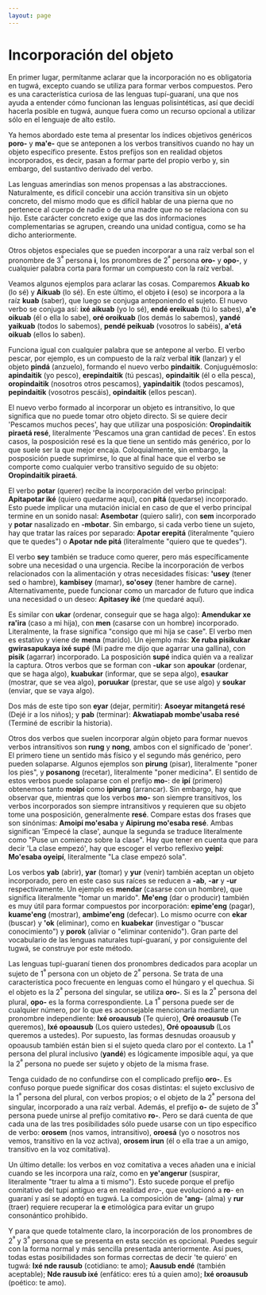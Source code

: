 ```yaml
---
layout: page
---
```


# Incorporación del objeto

En primer lugar, permítanme aclarar que la incorporación no es obligatoria en tugwá, excepto cuando se utiliza para formar verbos compuestos. Pero es una característica curiosa de las lenguas tupí-guaraní, una que nos ayuda a entender cómo funcionan las lenguas polisintéticas, así que decidí hacerla posible en tugwá, aunque fuera como un recurso opcional a utilizar sólo en el lenguaje de alto estilo.

Ya hemos abordado este tema al presentar los índices objetivos genéricos **poro-** y **ma'e-** que se anteponen a los verbos transitivos cuando no hay un objeto específico presente. Estos prefijos son en realidad objetos incorporados, es decir, pasan a formar parte del propio verbo y, sin embargo, del sustantivo derivado del verbo.

Las lenguas amerindias son menos propensas a las abstracciones. Naturalmente, es difícil concebir una acción transitiva sin un objeto concreto, del mismo modo que es difícil hablar de una pierna que no pertenece al cuerpo de nadie o de una madre que no se relaciona con su hijo. Este carácter concreto exige que las dos informaciones complementarias se agrupen, creando una unidad contigua, como se ha dicho anteriormente.

Otros objetos especiales que se pueden incorporar a una raíz verbal son el pronombre de 3<sup>ª</sup> persona **i**, los pronombres de 2<sup>ª</sup> persona **oro-** y **opo-**, y cualquier palabra corta para formar un compuesto con la raíz verbal.

Veamos algunos ejemplos para aclarar las cosas. Comparemos **Akuab ko** (lo sé) y **Aikuab** (lo sé). En este último, el objeto **i** (eso) se incorpora a la raíz **kuab** (saber), que luego se conjuga anteponiendo el sujeto. El nuevo verbo se conjuga así: **ixé aikuab** (yo lo sé), **endé ereikuab** (tú lo sabes), **a'e oikuab** (él o ella lo sabe), **oré oroikuab** (los demás lo sabemos), **yandé yaikuab** (todos lo sabemos), **pendé peikuab** (vosotros lo sabéis), **a'etá oikuab** (ellos lo saben).

Funciona igual con cualquier palabra que se antepone al verbo. El verbo pescar, por ejemplo, es un compuesto de la raíz verbal **itik** (lanzar) y el objeto **pindá** (anzuelo), formando el nuevo verbo **pindaitik**. Conjuguémoslo: **apindaitik** (yo pesco), **erepindaitik** (tú pescas), **opindaitik** (él o ella pesca), **oropindaitik** (nosotros otros pescamos), **yapindaitik** (todos pescamos), **pepindaitik** (vosotros pescáis), **opindaitik** (ellos pescan).

El nuevo verbo formado al incorporar un objeto es intransitivo, lo que significa que no puede tomar otro objeto directo. Si se quiere decir 'Pescamos muchos peces', hay que utilizar una posposición: **Oropindaitik piraetá resé**, literalmente 'Pescamos una gran cantidad de peces'. En estos casos, la posposición resé es la que tiene un sentido más genérico, por lo que suele ser la que mejor encaja. Coloquialmente, sin embargo, la posposición puede suprimirse, lo que al final hace que el verbo se comporte como cualquier verbo transitivo seguido de su objeto: **Oropindaitik piraetá**.

El verbo **potar** (querer) recibe la incorporación del verbo principal: **Apitapotar iké** (quiero quedarme aquí), con **pitá** (quedarse) incorporado. Esto puede implicar una mutación inicial en caso de que el verbo principal termine en un sonido nasal: **Asembotar** (quiero salir), con **sem** incorporado y **potar** nasalizado en **-mbotar**. Sin embargo, si cada verbo tiene un sujeto, hay que tratar las raíces por separado: **Apotar erepitá** (literalmente "quiero que te quedes") o **Apotar nde pitá** (literalmente "quiero que te quedes").

El verbo **sey** también se traduce como querer, pero más específicamente sobre una necesidad o una urgencia. Recibe la incorporación de verbos relacionados con la alimentación y otras necesidades físicas: **'usey** (tener sed o hambre), **kambisey** (mamar), **so'osey** (tener hambre de carne). Alternativamente, puede funcionar como un marcador de futuro que indica una necesidad o un deseo: **Apitasey iké** (me quedaré aquí).

Es similar con **ukar** (ordenar, conseguir que se haga algo): **Amendukar xe ra'ira** (caso a mi hija), con **men** (casarse con un hombre) incorporado. Literalmente, la frase significa "consigo que mi hija se case". El verbo men es estativo y viene de **mena** (marido). Un ejemplo más: **Xe ruba pisikukar gwirasapukaya ixé supé** (Mi padre me dijo que agarrar una gallina), con **pisik** (agarrar) incorporado. La posposición **supé** indica quién va a realizar la captura. Otros verbos que se forman con **-ukar** son **apoukar** (ordenar, que se haga algo), **kuabukar** (informar, que se sepa algo), **esaukar** (mostrar, que se vea algo), **poruukar** (prestar, que se use algo) y **soukar** (enviar, que se vaya algo).

Dos más de este tipo son **eyar** (dejar, permitir): **Asoeyar mitangetá resé** (Dejé ir a los niños); y **pab** (terminar): **Akwatiapab mombe'usaba resé** (Terminé de escribir la historia).

Otros dos verbos que suelen incorporar algún objeto para formar nuevos verbos intransitivos son **rung** y **nong**, ambos con el significado de 'poner'. El primero tiene un sentido más físico y el segundo más genérico, pero pueden solaparse. Algunos ejemplos son **pirung** (pisar), literalmente "poner los pies", y **posanong** (recetar), literalmente "poner medicina". El sentido de estos verbos puede solaparse con el prefijo **mo-**: de **ipí** (primero) obtenemos tanto **moipí** como **ipirung** (arrancar). Sin embargo, hay que observar que, mientras que los verbos **mo-** son siempre transitivos, los verbos incorporados son siempre intransitivos y requieren que su objeto tome una posposición, generalmente **resé**. Compare estas dos frases que son sinónimas: **Amoipí mo'esaba** y **Aipirung mo'esaba resé**. Ambas significan 'Empecé la clase', aunque la segunda se traduce literalmente como "Puse un comienzo sobre la clase". Hay que tener en cuenta que para decir 'La clase empezó', hay que escoger el verbo reflexivo **yeipí**: **Mo'esaba oyeipí**, literalmente "La clase empezó sola".

Los verbos **yab** (abrir), **yar** (tomar) y **yur** (venir) también aceptan un objeto incorporado, pero en este caso sus raíces se reducen a **-ab**, **-ar** y **-ur** respectivamente. Un ejemplo es **mendar** (casarse con un hombre), que significa literalmente "tomar un marido". **Me'eng** (dar o producir) también es muy útil para formar compuestos por incorporación: **epime'eng** (pagar), **kuame'eng** (mostrar), **ambime'eng** (defecar). Lo mismo ocurre con **ekar** (buscar) y **'ok** (eliminar), como en **kuabekar** (investigar o "buscar conocimiento") y **porok** (aliviar o "eliminar contenido"). Gran parte del vocabulario de las lenguas naturales tupí-guaraní, y por consiguiente del tugwá, se construye por este método.

Las lenguas tupí-guaraní tienen dos pronombres dedicados para acoplar un sujeto de 1<sup>ª</sup> persona con un objeto de 2<sup>ª</sup> persona. Se trata de una característica poco frecuente en lenguas como el húngaro y el quechua. Si el objeto es la 2<sup>ª</sup> persona del singular, se utiliza **oro-**. Si es la 2<sup>ª</sup> persona del plural, **opo-** es la forma correspondiente. La 1<sup>ª</sup> persona puede ser de cualquier número, por lo que es aconsejable mencionarla mediante un pronombre independiente: **Ixé oroausub** (Te quiero), **Oré oroausub** (Te queremos), **Ixé opoausub** (Los quiero ustedes), **Oré opoausub** (Los queremos a ustedes). Por supuesto, las formas desnudas oroausub y opoausub también están bien si el sujeto queda claro por el contexto. La 1<sup>ª</sup> persona del plural inclusivo (**yandé**) es lógicamente imposible aquí, ya que la 2<sup>ª</sup> persona no puede ser sujeto y objeto de la misma frase.

Tenga cuidado de no confundirse con el complicado prefijo **oro-**. Es confuso porque puede significar dos cosas distintas: el sujeto exclusivo de la 1<sup>ª</sup> persona del plural, con verbos propios; o el objeto de la 2<sup>ª</sup> persona del singular, incorporado a una raíz verbal. Además, el prefijo **o-** de sujeto de 3<sup>ª</sup> persona puede unirse al prefijo comitativo **ro-**. Pero se dará cuenta de que cada una de las tres posibilidades sólo puede usarse con un tipo específico de verbo: **orosem** (nos vamos, intransitivo), **oroesá** (yo o nosotros nos vemos, transitivo en la voz activa), **orosem irun** (él o ella trae a un amigo, transitivo en la voz comitativa).

Un último detalle: los verbos en voz comitativa a veces añaden una e inicial cuando se les incorpora una raíz, como en **ye'angerur** (suspirar, literalmente "traer tu alma a ti mismo"). Esto sucede porque el prefijo comitativo del tupí antiguo era en realidad _ero-_, que evolucionó a **ro**- en guaraní y así se adoptó en tugwá. La composición de **'ang-** (alma) y **rur** (traer) requiere recuperar la **e** etimológica para evitar un grupo consonántico prohibido.

Y para que quede totalmente claro, la incorporación de los pronombres de 2<sup>ª</sup> y 3<sup>ª</sup> persona que se presenta en esta sección es opcional. Puedes seguir con la forma normal y más sencilla presentada anteriormente. Así pues, todas estas posibilidades son formas correctas de decir 'te quiero' en tugwá: **Ixé nde rausub** (cotidiano: te amo); **Aausub endé** (también aceptable); **Nde rausub ixé** (enfático: eres tú a quien amo); **Ixé oroausub** (poético: te amo).
